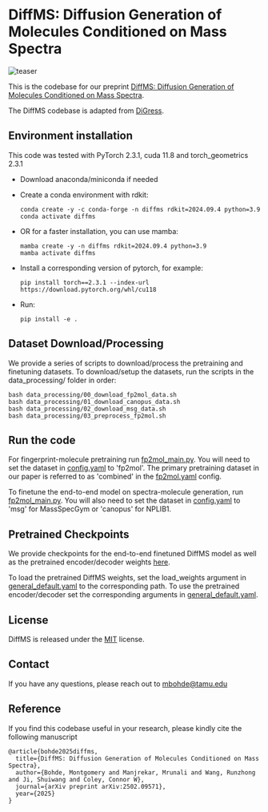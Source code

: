 # DiffMS: Diffusion Generation of Molecules Conditioned on Mass Spectra

![teaser](./figs/diffms-animation.gif)

This is the codebase for our preprint [DiffMS: Diffusion Generation of Molecules Conditioned on Mass Spectra](https://arxiv.org/abs/2502.09571).

The DiffMS codebase is adapted from [DiGress](https://github.com/cvignac/DiGress). 

## Environment installation
This code was tested with PyTorch 2.3.1, cuda 11.8 and torch_geometrics 2.3.1

  - Download anaconda/miniconda if needed
  - Create a conda environment with rdkit:
    
    ```
    conda create -y -c conda-forge -n diffms rdkit=2024.09.4 python=3.9
    conda activate diffms
    ```

  - OR for a faster installation, you can use mamba:

    ```
    mamba create -y -n diffms rdkit=2024.09.4 python=3.9
    mamba activate diffms
    ```
    
  - Install a corresponding version of pytorch, for example: 
    
    ```pip install torch==2.3.1 --index-url https://download.pytorch.org/whl/cu118```

  - Run:
    
    ```pip install -e .```


## Dataset Download/Processing

We provide a series of scripts to download/process the pretraining and finetuning datasets. To download/setup the datasets, run the scripts in the data_processing/ folder in order:

```
bash data_processing/00_download_fp2mol_data.sh
bash data_processing/01_download_canopus_data.sh
bash data_processing/02_download_msg_data.sh
bash data_processing/03_preprocess_fp2mol.sh
```

## Run the code
  
For fingerprint-molecule pretraining run [fp2mol_main.py](src/fp2mol_main.py). You will need to set the dataset in [config.yaml](configs/config.yaml) to 'fp2mol'. The primary pretraining dataset in our paper is referred to as 'combined' in the [fp2mol.yaml](configs/dataset/fp2mol.yaml) config. 

To finetune the end-to-end model on spectra-molecule generation, run [fp2mol_main.py](src/spec2mol_main.py). You will also need to set the dataset in [config.yaml](configs/config.yaml) to 'msg' for MassSpecGym or 'canopus' for NPLIB1. 

## Pretrained Checkpoints

We provide checkpoints for the end-to-end finetuned DiffMS model as well as the pretrained encoder/decoder weights [here](https://zenodo.org/records/15122968).

To load the pretrained DiffMS weights, set the load_weights argument in [general_default.yaml](configs/general/general_default.yaml) to the corresponding path. To use the pretrained encoder/decoder set the corresponding arguments in [general_default.yaml](configs/general/general_default.yaml).

## License

DiffMS is released under the [MIT](LICENSE.txt) license.

## Contact

If you have any questions, please reach out to mbohde@tamu.edu

## Reference
If you find this codebase useful in your research, please kindly cite the following manuscript
```
@article{bohde2025diffms,
  title={DiffMS: Diffusion Generation of Molecules Conditioned on Mass Spectra},
  author={Bohde, Montgomery and Manjrekar, Mrunali and Wang, Runzhong and Ji, Shuiwang and Coley, Connor W},
  journal={arXiv preprint arXiv:2502.09571},
  year={2025}
}
```

